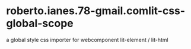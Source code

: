 # roberto.ianes.78-gmail.comlit-css-global-scope
a global style css importer for webcomponent lit-element / lit-html
